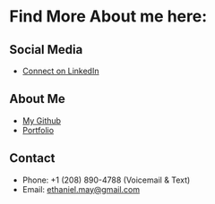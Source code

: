 # Find More About me here:

## Social Media
  - [Connect on LinkedIn](https://linkedin.com)
## About Me
  - [My Github](https://github.com/ethanmmay)
  - [Portfolio](https://github.com/ethanmmay/portfolio-2021)
## Contact
  - Phone: +1 (208) 890-4788 (Voicemail & Text)
  - Email: ethaniel.may@gmail.com
  